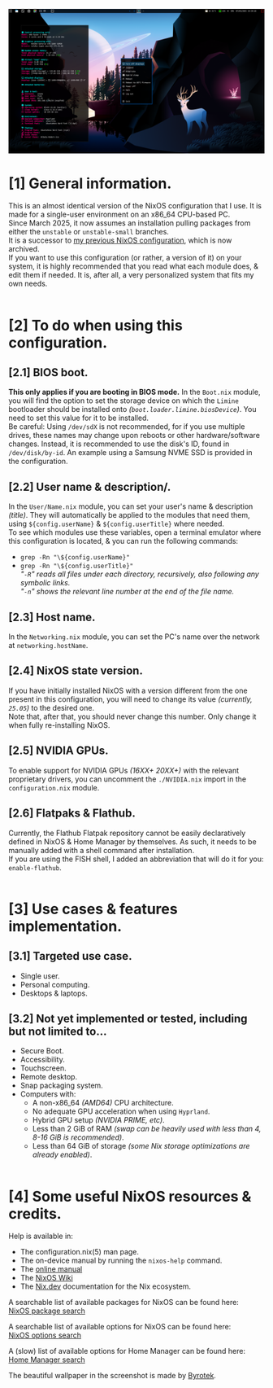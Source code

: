 ![image](https://github.com/Atemo-C/NixOS-configuration/blob/main/Desktop.webp)

# [1] General information.
This is an almost identical version of the NixOS configuration that I use. It is made for a single-user environment on an x86_64 CPU-based PC. \
Since March 2025, it now assumes an installation pulling packages from either the `unstable` or `unstable-small` branches. \
It is a successor to [my previous NixOS configuration](https://github.com/Atemo-C/OLD-NixOS-Configuration), which is now archived. \
If you want to use this configuration (or rather, a version of it) on your system, it is highly recommended that you read what each module does, & edit them if needed. It is, after all, a very personalized system that fits my own needs. \
&nbsp;

# [2] To do when using this configuration.

## [2.1] BIOS boot.
**This only applies if you are booting in BIOS mode.**
In the `Boot.nix` module, you will find the option to set the storage device on which the `Limine` bootloader should be installed onto *(`boot.loader.limine.biosDevice`)*. You need to set this value for it to be installed. \
Be careful: Using `/dev/sdX` is not recommended, for if you use multiple drives, these names may change upon reboots or other hardware/software changes. Instead, it is recommended to use the disk's ID, found in `/dev/disk/by-id`. An example using a Samsung NVME SSD is provided in the configuration.

## [2.2] User name & description/.
In the `User/Name.nix` module, you can set your user's name & description *(title)*. They will automatically be applied to the modules that need them, using `${config.userName}` & `${config.userTitle}` where needed. \
To see which modules use these variables, open a terminal emulator where this configuration is located, & you can run the following commands:
- `grep -Rn "\${config.userName}"`
- `grep -Rn "\${config.userTitle}"` \
*"`-R`" reads all files under each directory, recursively, also following any symbolic links.* \
*"`-n`" shows the relevant line number at the end of the file name.*

## [2.3] Host name.
In the `Networking.nix` module, you can set the PC's name over the network at `networking.hostName`.

## [2.4] NixOS state version.
If you have initially installed NixOS with a version different from the one present in this configuration, you will need to change its value *(currently, `25.05`)* to the desired one. \
Note that, after that, you should never change this number. Only change it when fully re-installing NixOS.

## [2.5] NVIDIA GPUs.
To enable support for NVIDIA GPUs *(16XX+ 20XX+)* with the relevant proprietary drivers, you can uncomment the `./NVIDIA.nix` import in the `configuration.nix` module.

## [2.6] Flatpaks & Flathub.
Currently, the Flathub Flatpak repository cannot be easily declaratively defined in NixOS & Home Manager by themselves. As such, it needs to be manually added with a shell command after installation. \
If you are using the FISH shell, I added an abbreviation that will do it for you: `enable-flathub`. \
&nbsp;

# [3] Use cases & features implementation.

## [3.1] Targeted use case.
- Single user.
- Personal computing.
- Desktops & laptops.

## [3.2] Not yet implemented or tested, including but not limited to…
- Secure Boot.
- Accessibility.
- Touchscreen.
- Remote desktop.
- Snap packaging system.
- Computers with:
	- A non-x86_64 *(AMD64)* CPU architecture.
	- No adequate GPU acceleration when using `Hyprland`.
	- Hybrid GPU setup *(NVIDIA PRIME, etc)*.
	- Less than 2 GiB of RAM *(swap can be heavily used with less than 4, 8-16 GiB is recommended)*.
	- Less than 64 GiB of storage *(some Nix storage optimizations are already enabled)*. \
&nbsp;

# [4] Some useful NixOS resources & credits.
Help is available in:
- The configuration.nix(5) man page.
- The on-device manual by running the `nixos-help` command.
- The [online manual](https://nixos.org/manual/nixos/stable/index.html)
- The [NixOS Wiki](https://wiki.nixos.org)
- The [Nix.dev](https://nix.dev/) documentation for the Nix ecosystem.

A searchable list of available packages for NixOS can be found here: \
[NixOS package search](https://search.nixos.org/packages)

A searchable list of available options for NixOS can be found here: \
[NixOS options search](https://search.nixos.org/options)

A (slow) list of available options for Home Manager can be found here: \
[Home Manager search](https://nix-community.github.io/home-manager/options.xhtml)

The beautiful wallpaper in the screenshot is made by [Byrotek](https://www.deviantart.com/byrotek).
